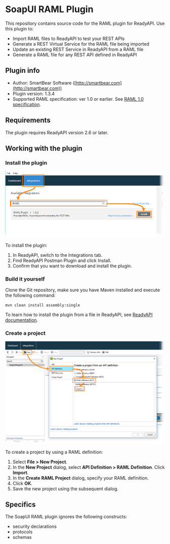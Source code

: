 # SoapUI RAML Plugin

This repository contains source code for the RAML plugin for ReadyAPI. Use this plugin to:

- Import RAML files to ReadyAPI to test your REST APIs
- Generate a REST Virtual Service for the RAML file being imported
- Update an existing REST Service in ReadyAPI from a RAML file
- Generate a RAML file for any REST API defined in ReadyAPI

## Plugin info

* Author: SmartBear Software ([http://smartbear.com](http://smartbear.com))
* Plugin version: 1.3.4
* Supported RAML specification: ver 1.0 or earlier. See [RAML 1.0 specification](https://github.com/raml-org/raml-spec/blob/master/versions/raml-10/raml-10.md/).

## Requirements

The plugin requires ReadyAPI version 2.6 or later.

## Working with the plugin

### Install the plugin

![Import the plugin](import-plugin.png)

To install the plugin:

1. In ReadyAPI, switch to the Integrations tab.
2. Find ReadyAPI Postman Plugin and click Install.
3. Confirm that you want to download and install the plugin.

### Build it yourself

Clone the Git repository, make sure you have Maven installed and execute the following command:

```
mvn clean install assembly:single
```

To learn how to install the plugin from a file in ReadyAPI, see [ReadyAPI documentation](https://support.smartbear.com/readyapi/docs/integrations/managing.html).

### Create a project

![Create a new project by using a RAML definition](create-new-project.png)

To create a project by using a RAML definition:

1. Select **File > New Project**.
2. In the **New Project** dialog, select **API Definition > RAML Definition**. Click **Import**.
3. In the **Create RAML Project** dialog, specify your RAML definition.
4. Click **OK**.
5. Save the new project using the subsequent dialog.

## Specifics

The SoapUI RAML plugin ignores the following constructs:

* security declarations
* protocols
* schemas
